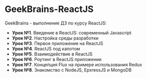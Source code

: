# GeekBrains-ReactJS
GeekBrains -  выполнение ДЗ по курсу ReactJS:

+ **Урок №1**. Введение в ReactJS: современный Javascript
+ **Урок №2**. Настройка среды разработки
+ **Урок №3**. Первое приложение на ReactJS
+ **Урок №4**. ReactJS под капотом
+ **Урок №5**. Взаимодействие в ReactJS
+ **Урок №6**. Роутинг в ReactJS приложении
+ **Урок №7**. Концепция Flux на примере использования Redux
+ **Урок №8**. Знакомство с NodeJS, EpxressJS и MongoDB